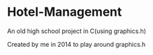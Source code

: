 # Hotel-Management
An old high school project in C(using graphics.h)

Created by me in 2014 to play around graphics.h
